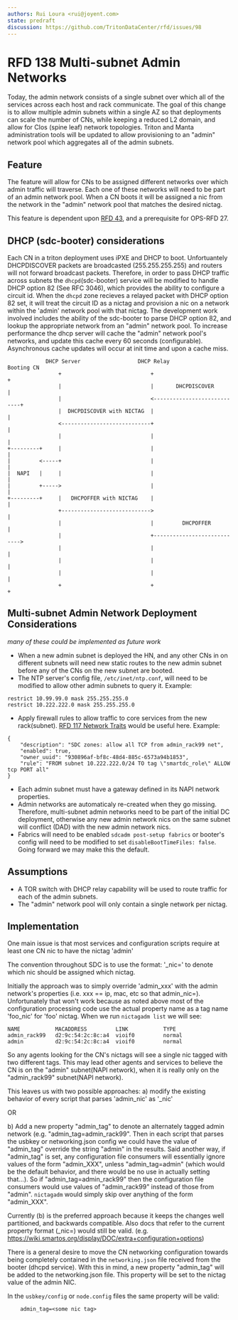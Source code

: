 ```yaml
---
authors: Rui Loura <rui@joyent.com>
state: predraft
discussion: https://github.com/TritonDataCenter/rfd/issues/98
---
```


<!--
    This Source Code Form is subject to the terms of the Mozilla Public
    License, v. 2.0. If a copy of the MPL was not distributed with this
    file, You can obtain one at http://mozilla.org/MPL/2.0/.
-->

<!--
    Copyright 2018 Joyent, Inc.
-->

# RFD 138 Multi-subnet Admin Networks

Today, the admin network consists of a single subnet over which all of the services across each host and rack communicate.  The goal of this change is to allow multiple admin subnets within a single AZ so that deployments can scale the number of CNs, while keeping a reduced L2 domain, and allow for Clos (spine leaf) network topologies.  Triton and Manta administration tools will be updated to allow provisioning to an "admin" network pool which aggregates all of the admin subnets.

## Feature 
The feature will allow for CNs to be assigned different networks over which admin traffic will traverse.  Each one of these networks will need to be part of an admin network pool.  When a CN boots it will be assigned a nic from the network in the "admin" network pool that matches the desired nictag. 

This feature is dependent upon [RFD 43](../0043/README.md), and a prerequisite for OPS-RFD 27.

## DHCP (sdc-booter) considerations

Each CN in a triton deployment uses iPXE and DHCP to boot. Unfortuantely DHCPDISCOVER packets are broadcasted (255.255.255.255) and routers will not forward broadcast packets.  Therefore, in order to pass DHCP traffic across subnets the `dhcpd`(sdc-booter) service will be modified to handle DHCP option 82 (See RFC 3046), which provides the ability to configure a circuit id.  When the `dhcpd` zone recieves a relayed packet with DHCP option 82 set, it will treat the circuit ID as a nictag and provision a nic on a network within the 'admin' network pool with that nictag.  The development work involved includes the ability of the sdc-booter to parse DHCP option 82, and lookup the appropriate network from an "admin" network pool.  To increase performance the dhcp server will cache the "admin" network pool's networks, and update this cache every 60 seconds (configurable).  Asynchronous cache updates will occur at init time and upon a cache miss.

```
            DHCP Server                  DHCP Relay                  Booting CN
                +                            +                            +
                |                            |       DHCPDISCOVER         |
                |                            <----------------------------+
                |  DHCPDISCOVER with NICTAG  |                            |
                <----------------------------+                            |
                |                            |                            |
+---------+     |                            |                            |
|         <-----+                            |                            |
|  NAPI   |     |                            |                            |
|         +----->                            |                            |
+---------+     |   DHCPOFFER with NICTAG    |                            |
                +---------------------------->                            |
                |                            |         DHCPOFFER          |
                |                            +---------------------------->
                |                            |                            |
                |                            |                            |
                |                            |                            |
                +                            +                            +

``` 

## Multi-subnet Admin Network Deployment Considerations

_many of these could be implemented as future work_

* When a new admin subnet is deployed the HN, and any other CNs in on different subnets will need new static routes to the new admin subnet before any of the CNs on the new subnet are booted.
* The NTP server's config file, `/etc/inet/ntp.conf`, will need to be modified to allow other admin subnets to query it.  Example:
```
restrict 10.99.99.0 mask 255.255.255.0
restrict 10.222.222.0 mask 255.255.255.0
```
* Apply firewall rules to allow traffic to core services from the new rack(subnet). [RFD 117 Network Traits](../0117/README.md) would be useful here. Example:
```
{
    "description": "SDC zones: allow all TCP from admin_rack99 net",
    "enabled": true,
    "owner_uuid": "930896af-bf8c-48d4-885c-6573a94b1853",
    "rule": "FROM subnet 10.222.222.0/24 TO tag \"smartdc_role\" ALLOW tcp PORT all"
}
```
* Each admin subnet must have a gateway defined in its NAPI network properties. 
* Admin networks are automaticaly re-created when they go missing.  Therefore, multi-subnet admin networks need to be part of the initial DC deployment, otherwise any new admin network nics on the same subnet will conflict (DAD) with the new admin network nics.
* Fabrics will need to be enabled `sdcadm post-setup fabrics` or booter's config will need to be modified to set `disableBootTimeFiles: false`.  Going forward we may make this the default.


## Assumptions
* A TOR switch with DHCP relay capability will be used to route traffic for each of the admin subnets. 
* The "admin" network pool will only contain a single network per nictag.


## Implementation
One main issue is that most services and configuration scripts require at least one CN nic to have the nictag 'admin'

The convention throughout SDC is to use the format: 
'<tag>_nic=<mac addr>'
to denote which nic should be assigned which nictag.

Initially the approach was to simply override 'admin_xxx' with the admin network's properties (i.e. xxx == ip, mac, etc so that admin_nic=<mac address of admin_rack99_nic>).  Unfortunately that won't work because as noted above most of the configuration processing code use the actual property name as a tag name 'foo_nic' for 'foo' nictag.  When we run `nictagadm list` we will see:

```
NAME           MACADDRESS         LINK           TYPE            
admin_rack99   d2:9c:54:2c:8c:a4  vioif0         normal          
admin          d2:9c:54:2c:8c:a4  vioif0         normal   
```

So any agents looking for the CN's nictags will see a single nic tagged with two different tags.  This may lead other agents and services to believe the CN is on the "admin" subnet(NAPI network), when it is really only on the "admin_rack99" subnet(NAPI network).

This leaves us with two possible approaches:
a) modify the existing behavior of every script that parses 'admin_nic' as '<nictag>_nic'

OR

b) Add a new property "admin_tag" to denote an alternately tagged admin network (e.g. "admin_tag=admin_rack99".  Then in each script that parses the usbkey or networking.json config we could have the value of "admin_tag" override the string "admin" in the results.  Said another way, if "admin_tag" is set, any configuration file consumers will essentially ignore values of the form "admin_XXX", unless "admin_tag=admin" (which would be the default behavior, and there would be no use in actually setting that...).  So if "admin_tag=admin_rack99" then the configuration file consumers would use values of "admin_rack99" instead of those from "admin".  `nictagadm` would simply skip over anything of the form "admin_XXX".

Currently (b) is the preferred approach because it keeps the changes well partitioned, and backwards compatible.  Also docs that refer to the current property format (<tag name>_nic=<mac addr>) would still be valid. (e.g. https://wiki.smartos.org/display/DOC/extra+configuration+options)


There is a general desire to move the CN networking configuration towards being completely contained in the `networking.json` file received from the booter (dhcpd service).  With this in mind, a new property "admin_tag" will be added to the networking.json file.  This property will be set to the nictag value of the admin NIC. 

In the `usbkey/config` or `node.config` files the same property will be valid:
```
    admin_tag=<some nic tag>
```
